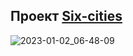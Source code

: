 ## Проект [Six-cities](six-cities-pi.vercel.app)

![2023-01-02_06-48-09](https://user-images.githubusercontent.com/77890343/210189503-1c6ccb59-d764-4d92-b1b1-23e42342b4ff.jpg)
